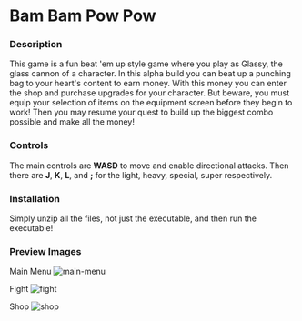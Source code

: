 # Bam Bam Pow Pow
### Description
This game is a fun beat 'em up style game where you play as Glassy, the glass cannon of a character. In this alpha build you can beat up a punching bag to your heart's content to earn money. With this money you can enter the shop and purchase upgrades for your character. But beware, you must equip your selection of items on the equipment screen before they begin to work! Then you may resume your quest to build up the biggest combo possible and make all the money!

### Controls
The main controls are **WASD** to move and enable directional attacks. Then there are **J**, **K**, **L**, and **;** for the light, heavy, special, super respectively.

### Installation
Simply unzip all the files, not just the executable, and then run the executable!

### Preview Images
Main Menu
![main-menu](https://github.com/user-attachments/assets/18e585e7-9ca5-47ba-bb2f-7ea21778c23a)

Fight
![fight](https://github.com/user-attachments/assets/75e6fd19-54f4-4471-8f4a-a23ee25d344a)

Shop
![shop](https://github.com/user-attachments/assets/8fc5f6d5-afa2-40d4-8804-66ed70bde788)
